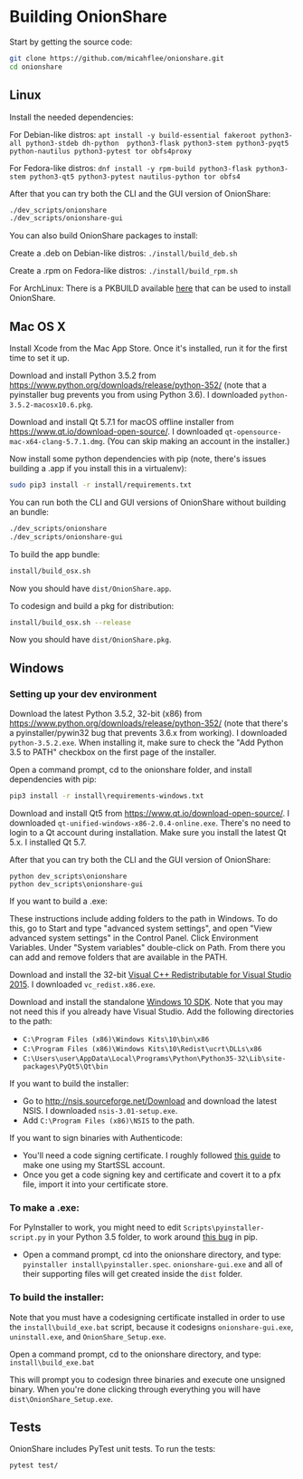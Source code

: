 # Building OnionShare

Start by getting the source code:

```sh
git clone https://github.com/micahflee/onionshare.git
cd onionshare
```

## Linux

Install the needed dependencies:

For Debian-like distros: `apt install -y build-essential fakeroot python3-all python3-stdeb dh-python  python3-flask python3-stem python3-pyqt5 python-nautilus python3-pytest tor obfs4proxy`

For Fedora-like distros: `dnf install -y rpm-build python3-flask python3-stem python3-qt5 python3-pytest nautilus-python tor obfs4`

After that you can try both the CLI and the GUI version of OnionShare:

```sh
./dev_scripts/onionshare
./dev_scripts/onionshare-gui
```

You can also build OnionShare packages to install:

Create a .deb on Debian-like distros: `./install/build_deb.sh`

Create a .rpm on Fedora-like distros: `./install/build_rpm.sh`

For ArchLinux: There is a PKBUILD available [here](https://aur.archlinux.org/packages/onionshare/) that can be used to install OnionShare.

## Mac OS X

Install Xcode from the Mac App Store. Once it's installed, run it for the first time to set it up.

Download and install Python 3.5.2 from https://www.python.org/downloads/release/python-352/ (note that a pyinstaller bug prevents you from using Python 3.6). I downloaded `python-3.5.2-macosx10.6.pkg`.

Download and install Qt 5.7.1 for macOS offline installer from https://www.qt.io/download-open-source/. I downloaded `qt-opensource-mac-x64-clang-5.7.1.dmg`. (You can skip making an account in the installer.)

Now install some python dependencies with pip (note, there's issues building a .app if you install this in a virtualenv):

```sh
sudo pip3 install -r install/requirements.txt
```

You can run both the CLI and GUI versions of OnionShare without building an bundle:

```sh
./dev_scripts/onionshare
./dev_scripts/onionshare-gui
```

To build the app bundle:

```sh
install/build_osx.sh
```

Now you should have `dist/OnionShare.app`.

To codesign and build a pkg for distribution:

```sh
install/build_osx.sh --release
```

Now you should have `dist/OnionShare.pkg`.

## Windows

### Setting up your dev environment

Download the latest Python 3.5.2, 32-bit (x86) from https://www.python.org/downloads/release/python-352/ (note that there's a pyinstaller/pywin32 bug that prevents 3.6.x from working). I downloaded `python-3.5.2.exe`. When installing it, make sure to check the "Add Python 3.5 to PATH" checkbox on the first page of the installer.

Open a command prompt, cd to the onionshare folder, and install dependencies with pip:

```cmd
pip3 install -r install\requirements-windows.txt
```

Download and install Qt5 from https://www.qt.io/download-open-source/. I downloaded `qt-unified-windows-x86-2.0.4-online.exe`. There's no need to login to a Qt account during installation. Make sure you install the latest Qt 5.x. I installed Qt 5.7.

After that you can try both the CLI and the GUI version of OnionShare:

```
python dev_scripts\onionshare
python dev_scripts\onionshare-gui
```

If you want to build a .exe:

These instructions include adding folders to the path in Windows. To do this, go to Start and type "advanced system settings", and open "View advanced system settings" in the Control Panel. Click Environment Variables. Under "System variables" double-click on Path. From there you can add and remove folders that are available in the PATH.

Download and install the 32-bit [Visual C++ Redistributable for Visual Studio 2015](https://www.microsoft.com/en-US/download/details.aspx?id=48145). I downloaded `vc_redist.x86.exe`.

Download and install the standalone [Windows 10 SDK](https://dev.windows.com/en-us/downloads/windows-10-sdk). Note that you may not need this if you already have Visual Studio. Add the following directories to the path:

* `C:\Program Files (x86)\Windows Kits\10\bin\x86`
* `C:\Program Files (x86)\Windows Kits\10\Redist\ucrt\DLLs\x86`
* `C:\Users\user\AppData\Local\Programs\Python\Python35-32\Lib\site-packages\PyQt5\Qt\bin`

If you want to build the installer:

* Go to http://nsis.sourceforge.net/Download and download the latest NSIS. I downloaded `nsis-3.01-setup.exe`.
* Add `C:\Program Files (x86)\NSIS` to the path.

If you want to sign binaries with Authenticode:

* You'll need a code signing certificate. I roughly followed [this guide](http://blog.assarbad.net/20110513/startssl-code-signing-certificate/) to make one using my StartSSL account.
* Once you get a code signing key and certificate and covert it to a pfx file, import it into your certificate store.

### To make a .exe:

For PyInstaller to work, you might need to edit `Scripts\pyinstaller-script.py` in your Python 3.5 folder, to work around [this bug](https://stackoverflow.com/questions/31808180/installing-pyinstaller-via-pip-leads-to-failed-to-create-process) in pip.

* Open a command prompt, cd into the onionshare directory, and type: `pyinstaller install\pyinstaller.spec`. `onionshare-gui.exe` and all of their supporting files will get created inside the `dist` folder.

### To build the installer:

Note that you must have a codesigning certificate installed in order to use the `install\build_exe.bat` script, because it codesigns `onionshare-gui.exe`, `uninstall.exe`, and `OnionShare_Setup.exe`.

Open a command prompt, cd to the onionshare directory, and type: `install\build_exe.bat`

This will prompt you to codesign three binaries and execute one unsigned binary. When you're done clicking through everything you will have `dist\OnionShare_Setup.exe`.

## Tests

OnionShare includes PyTest unit tests. To run the tests:

```sh
pytest test/
```
